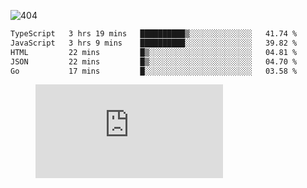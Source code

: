 ![404](https://user-images.githubusercontent.com/378023/89412096-6f759d80-d761-11ea-8c57-84b30ef3f2b1.png)

<!--START_SECTION:waka-->

```txt
TypeScript   3 hrs 19 mins   ██████████▒░░░░░░░░░░░░░░   41.74 %
JavaScript   3 hrs 9 mins    ██████████░░░░░░░░░░░░░░░   39.82 %
HTML         22 mins         █▒░░░░░░░░░░░░░░░░░░░░░░░   04.81 %
JSON         22 mins         █▒░░░░░░░░░░░░░░░░░░░░░░░   04.70 %
Go           17 mins         █░░░░░░░░░░░░░░░░░░░░░░░░   03.58 %
```

<!--END_SECTION:waka-->
<figure><embed src="https://wakatime.com/share/@018b853e-267a-435d-a858-33e2b098b9d7/f3c3aa68-553a-4373-a9f9-2d456f62f780.svg"></embed></figure>
